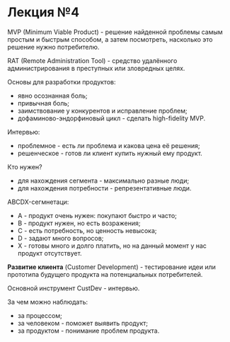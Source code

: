 # Лекция №4

MVP (Minimum Viable Product) - решение найденной проблемы самым простым и
быстрым способом, а затем посмотреть, насколько это решение нужно потребителю.

RAT (Remote Administration Tool) - средство удалённого администрирования в
преступных или зловредных целях.

Основы для разработки продуктов:
- явно осознанная боль;
- привычная боль;
- заимствование у конкурентов и исправление проблем;
- дофаминово-эндорфиновый цикл - сделать high-fidelity MVP.

Интервью:
- проблемное - есть ли проблема и какова цена её решения;
- решенческое - готов ли клиент купить нужный ему продукт.

Кто нужен?
- для нахождения сегмента - максимально разные люди;
- для нахождения потребности - репрезентативные люди.

ABCDX-сегмнетаци:
- A - продукт очень нужен: покупают быстро и часто;
- B - продукт нужен, но есть возражения;
- C - есть потребность, но ценность невысока;
- D - задают много вопросов;
- X - готовы много и долго платить, но на данный момент у нас продукт отсутствует.

**Развитие клиента** (Customer Development) - тестирование идеи или прототипа
будущего продукта на потенциальных потребителей.

Основной инструмент CustDev - интервью.

За чем можно наблюдать:
- за процессом;
- за человеком - поможет выявить продукт;
- за продуктом - понимание проблем продукта.
